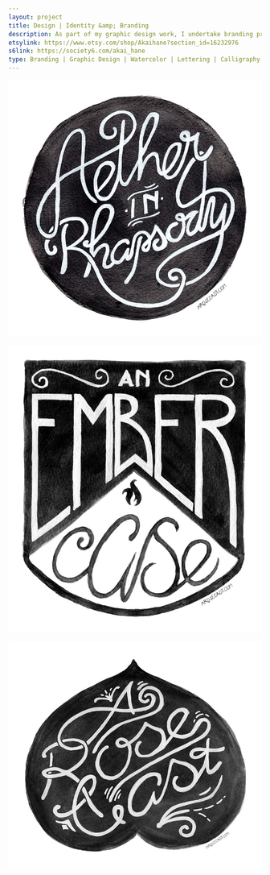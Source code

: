 ```yaml
---
layout: project
title: Design | Identity &amp; Branding
description: As part of my graphic design work, I undertake branding projects for clients who are looking for a feminine, handdrawn aesthetic. From deciding on branding colours and fonts, to the creation of logos and other illustrated details, I love developing a visual profile for people's businesses.
etsylink: https://www.etsy.com/shop/Akaihane?section_id=16232976
s6link: https://society6.com/akai_hane
type: Branding | Graphic Design | Watercolor | Lettering | Calligraphy
---
```


![Calligraphy logo for Aether in Rhapsody, created in watercolor](/assets/folio/branding/branding-logo-air.jpg "Calligraphy logo for Aether in Rhapsody, created in watercolor")

![Calligraphy logo for An Ember Case, created in watercolor](/assets/folio/branding/branding-logo-aec.jpg "Calligraphy logo for An Ember Case, created in watercolor")

![Calligraphy logo for A Rose Cast, created in watercolor](/assets/folio/branding/branding-logo-arc.jpg "Calligraphy logo for A Rose Cast, created in watercolor")